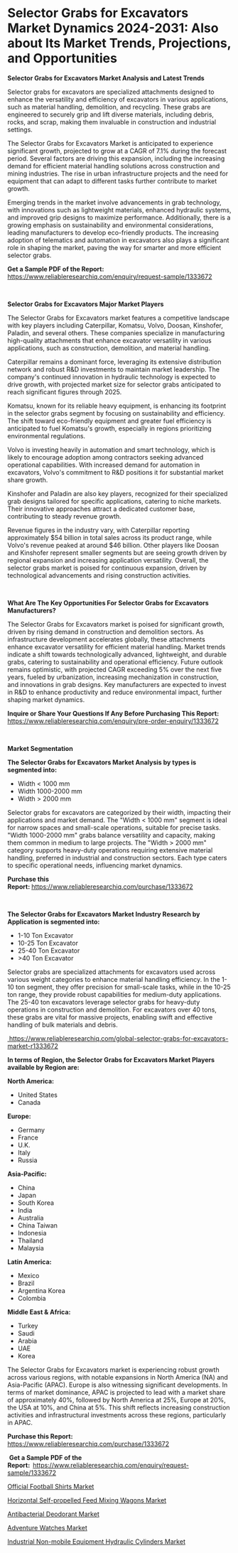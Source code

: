 <p><h1>Selector Grabs for Excavators Market Dynamics 2024-2031: Also about Its Market Trends, Projections, and Opportunities</h1></p><p><strong>Selector Grabs for Excavators Market Analysis and Latest Trends</strong></p>
<p><p>Selector grabs for excavators are specialized attachments designed to enhance the versatility and efficiency of excavators in various applications, such as material handling, demolition, and recycling. These grabs are engineered to securely grip and lift diverse materials, including debris, rocks, and scrap, making them invaluable in construction and industrial settings.</p><p>The Selector Grabs for Excavators Market is anticipated to experience significant growth, projected to grow at a CAGR of 7.1% during the forecast period. Several factors are driving this expansion, including the increasing demand for efficient material handling solutions across construction and mining industries. The rise in urban infrastructure projects and the need for equipment that can adapt to different tasks further contribute to market growth.</p><p>Emerging trends in the market involve advancements in grab technology, with innovations such as lightweight materials, enhanced hydraulic systems, and improved grip designs to maximize performance. Additionally, there is a growing emphasis on sustainability and environmental considerations, leading manufacturers to develop eco-friendly products. The increasing adoption of telematics and automation in excavators also plays a significant role in shaping the market, paving the way for smarter and more efficient selector grabs.</p></p>
<p><strong>Get a Sample PDF of the Report:&nbsp;</strong> <a href="https://www.reliableresearchiq.com/enquiry/request-sample/1333672?utm_campaign=100&utm_medium=2&utm_source=Github&utm_content=ia&utm_term=12122024&utm_id=selector-grabs-for-excavators">https://www.reliableresearchiq.com/enquiry/request-sample/1333672</a></p>
<p>&nbsp;</p>
<p><strong>Selector Grabs for Excavators Major Market Players</strong></p>
<p><p>The Selector Grabs for Excavators market features a competitive landscape with key players including Caterpillar, Komatsu, Volvo, Doosan, Kinshofer, Paladin, and several others. These companies specialize in manufacturing high-quality attachments that enhance excavator versatility in various applications, such as construction, demolition, and material handling.</p><p>Caterpillar remains a dominant force, leveraging its extensive distribution network and robust R&D investments to maintain market leadership. The company's continued innovation in hydraulic technology is expected to drive growth, with projected market size for selector grabs anticipated to reach significant figures through 2025.</p><p>Komatsu, known for its reliable heavy equipment, is enhancing its footprint in the selector grabs segment by focusing on sustainability and efficiency. The shift toward eco-friendly equipment and greater fuel efficiency is anticipated to fuel Komatsu's growth, especially in regions prioritizing environmental regulations.</p><p>Volvo is investing heavily in automation and smart technology, which is likely to encourage adoption among contractors seeking advanced operational capabilities. With increased demand for automation in excavators, Volvo's commitment to R&D positions it for substantial market share growth.</p><p>Kinshofer and Paladin are also key players, recognized for their specialized grab designs tailored for specific applications, catering to niche markets. Their innovative approaches attract a dedicated customer base, contributing to steady revenue growth.</p><p>Revenue figures in the industry vary, with Caterpillar reporting approximately $54 billion in total sales across its product range, while Volvo's revenue peaked at around $46 billion. Other players like Doosan and Kinshofer represent smaller segments but are seeing growth driven by regional expansion and increasing application versatility. Overall, the selector grabs market is poised for continuous expansion, driven by technological advancements and rising construction activities.</p></p>
<p>&nbsp;</p>
<p><strong>What Are The Key Opportunities For Selector Grabs for Excavators Manufacturers?</strong></p>
<p><p>The Selector Grabs for Excavators market is poised for significant growth, driven by rising demand in construction and demolition sectors. As infrastructure development accelerates globally, these attachments enhance excavator versatility for efficient material handling. Market trends indicate a shift towards technologically advanced, lightweight, and durable grabs, catering to sustainability and operational efficiency. Future outlook remains optimistic, with projected CAGR exceeding 5% over the next five years, fueled by urbanization, increasing mechanization in construction, and innovations in grab designs. Key manufacturers are expected to invest in R&D to enhance productivity and reduce environmental impact, further shaping market dynamics.</p></p>
<p><strong>Inquire or Share Your Questions If Any Before Purchasing This Report:</strong> <a href="https://www.reliableresearchiq.com/enquiry/pre-order-enquiry/1333672?utm_campaign=100&utm_medium=2&utm_source=Github&utm_content=ia&utm_term=12122024&utm_id=selector-grabs-for-excavators">https://www.reliableresearchiq.com/enquiry/pre-order-enquiry/1333672</a></p>
<p>&nbsp;</p>
<p><strong>Market Segmentation</strong></p>
<p><strong>The Selector Grabs for Excavators Market Analysis by types is segmented into:</strong></p>
<p><ul><li>Width < 1000 mm</li><li>Width 1000-2000 mm</li><li>Width > 2000 mm</li></ul></p>
<p><p>Selector grabs for excavators are categorized by their width, impacting their applications and market demand. The "Width < 1000 mm" segment is ideal for narrow spaces and small-scale operations, suitable for precise tasks. "Width 1000-2000 mm" grabs balance versatility and capacity, making them common in medium to large projects. The "Width > 2000 mm" category supports heavy-duty operations requiring extensive material handling, preferred in industrial and construction sectors. Each type caters to specific operational needs, influencing market dynamics.</p></p>
<p><strong>Purchase this Report:&nbsp;</strong><a href="https://www.reliableresearchiq.com/purchase/1333672?utm_campaign=100&utm_medium=2&utm_source=Github&utm_content=ia&utm_term=12122024&utm_id=selector-grabs-for-excavators">https://www.reliableresearchiq.com/purchase/1333672</a></p>
<p>&nbsp;</p>
<p><strong>The Selector Grabs for Excavators Market Industry Research by Application is segmented into:</strong></p>
<p><ul><li>1-10 Ton Excavator</li><li>10-25 Ton Excavator</li><li>25-40 Ton Excavator</li><li>>40 Ton Excavator</li></ul></p>
<p><p>Selector grabs are specialized attachments for excavators used across various weight categories to enhance material handling efficiency. In the 1-10 ton segment, they offer precision for small-scale tasks, while in the 10-25 ton range, they provide robust capabilities for medium-duty applications. The 25-40 ton excavators leverage selector grabs for heavy-duty operations in construction and demolition. For excavators over 40 tons, these grabs are vital for massive projects, enabling swift and effective handling of bulk materials and debris.</p></p>
<p><a href="https://www.reliableresearchiq.com/global-selector-grabs-for-excavators-market-r1333672?utm_campaign=100&utm_medium=2&utm_source=Github&utm_content=ia&utm_term=12122024&utm_id=selector-grabs-for-excavators">&nbsp;https://www.reliableresearchiq.com/global-selector-grabs-for-excavators-market-r1333672</a></p>
<p><strong>In terms of Region, the Selector Grabs for Excavators Market Players available by Region are:</strong></p>
<p>
    <p> <strong> North America: </strong>
        <ul>
            <li>United States</li>
            <li>Canada</li>
        </ul>
        </p> 
    <p> <strong> Europe: </strong>
        <ul>
            <li>Germany</li>
            <li>France</li>
            <li>U.K.</li>
            <li>Italy</li>
            <li>Russia</li>
        </ul>
        </p> 
    <p> <strong> Asia-Pacific: </strong>
        <ul>
            <li>China</li>
            <li>Japan</li>
            <li>South Korea</li>
            <li>India</li>
            <li>Australia</li>
            <li>China Taiwan</li>
            <li>Indonesia</li>
            <li>Thailand</li>
            <li>Malaysia</li>
        </ul>
        </p> 
    <p> <strong> Latin America: </strong>
        <ul>
            <li>Mexico</li>
            <li>Brazil</li>
            <li>Argentina Korea</li>
            <li>Colombia</li>
        </ul>
        </p> 
    <p> <strong> Middle East & Africa: </strong>
        <ul>
            <li>Turkey</li>
            <li>Saudi</li>
            <li>Arabia</li>
            <li>UAE</li>
            <li>Korea</li>
        </ul>
    </p>
    </p>
<p><p>The Selector Grabs for Excavators market is experiencing robust growth across various regions, with notable expansions in North America (NA) and Asia-Pacific (APAC). Europe is also witnessing significant developments. In terms of market dominance, APAC is projected to lead with a market share of approximately 40%, followed by North America at 25%, Europe at 20%, the USA at 10%, and China at 5%. This shift reflects increasing construction activities and infrastructural investments across these regions, particularly in APAC.</p></p>
<p><strong>Purchase this Report: </strong><a href="https://www.reliableresearchiq.com/purchase/1333672?utm_campaign=100&utm_medium=2&utm_source=Github&utm_content=ia&utm_term=12122024&utm_id=selector-grabs-for-excavators">https://www.reliableresearchiq.com/purchase/1333672</a></p>
<p>&nbsp;<strong>Get a Sample PDF of the Report:&nbsp;&nbsp;</strong><a href="https://www.reliableresearchiq.com/enquiry/request-sample/1333672?utm_campaign=100&utm_medium=2&utm_source=Github&utm_content=ia&utm_term=12122024&utm_id=selector-grabs-for-excavators">https://www.reliableresearchiq.com/enquiry/request-sample/1333672</a></p>
<p><strong></strong></p>
<p><p><a href="https://www.linkedin.com/pulse/official-football-shirts-market-trends-historical-forecast-slofe?utm_campaign=100&utm_medium=2&utm_source=Github&utm_content=ia&utm_term=12122024&utm_id=selector-grabs-for-excavators">Official Football Shirts Market</a></p><p><a href="https://github.com/ParvinKhatun77/Market-Research-Report-List-1/blob/main/horizontal-self-propelled-feed-mixing-wagons-market.md?utm_campaign=100&utm_medium=2&utm_source=Github&utm_content=ia&utm_term=12122024&utm_id=selector-grabs-for-excavators">Horizontal Self-propelled Feed Mixing Wagons Market</a></p><p><a href="https://www.linkedin.com/pulse/global-antibacterial-deodorant-market-trends-insights-growth-g5mre?utm_campaign=100&utm_medium=2&utm_source=Github&utm_content=ia&utm_term=12122024&utm_id=selector-grabs-for-excavators">Antibacterial Deodorant Market</a></p><p><a href="https://www.linkedin.com/pulse/transforming-connectivity-exploring-adventure-watches-markets-6arwf?utm_campaign=100&utm_medium=2&utm_source=Github&utm_content=ia&utm_term=12122024&utm_id=selector-grabs-for-excavators">Adventure Watches Market</a></p><p><a href="https://github.com/stephaniwo144/Market-Research-Report-List-1/blob/main/industrial-non-mobile-equipment-hydraulic-cylinders-market.md?utm_campaign=100&utm_medium=2&utm_source=Github&utm_content=ia&utm_term=12122024&utm_id=selector-grabs-for-excavators">Industrial Non-mobile Equipment Hydraulic Cylinders Market</a></p></p>